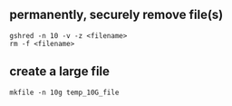 ## permanently, securely remove file(s)
```
gshred -n 10 -v -z <filename>
rm -f <filename>
```

## create a large file
```
mkfile -n 10g temp_10G_file
```
